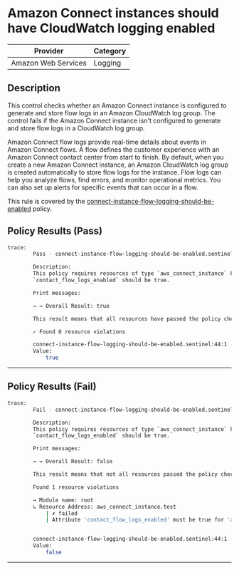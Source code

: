 # Amazon Connect instances should have CloudWatch logging enabled

| Provider            | Category  |
| ------------------- |  -------  |
| Amazon Web Services |  Logging  |

## Description

This control checks whether an Amazon Connect instance is configured to generate and store flow logs in an Amazon CloudWatch log group. The control fails if the Amazon Connect instance isn't configured to generate and store flow logs in a CloudWatch log group.

Amazon Connect flow logs provide real-time details about events in Amazon Connect flows. A flow defines the customer experience with an Amazon Connect contact center from start to finish. By default, when you create a new Amazon Connect instance, an Amazon CloudWatch log group is created automatically to store flow logs for the instance. Flow logs can help you analyze flows, find errors, and monitor operational metrics. You can also set up alerts for specific events that can occur in a flow.

This rule is covered by the [connect-instance-flow-logging-should-be-enabled](https://github.com/hashicorp/policy-library-FSBP-Policy-Set-for-AWS-Terraform/blob/main/policies/connect/connect-instance-flow-logging-should-be-enabled.sentinel) policy.

## Policy Results (Pass)

```bash
trace:
        Pass - connect-instance-flow-logging-should-be-enabled.sentinel

        Description:
        This policy requires resources of type `aws_connect_instance` have attribute
        `contact_flow_logs_enabled` should be true.

        Print messages:

        → → Overall Result: true

        This result means that all resources have passed the policy check for the policy connect-instance-flow-logging-should-be-enabled.

        ✓ Found 0 resource violations

        connect-instance-flow-logging-should-be-enabled.sentinel:44:1 - Rule "main"
        Value:
            true
```

---

## Policy Results (Fail)

```bash
trace:
        Fail - connect-instance-flow-logging-should-be-enabled.sentinel

        Description:
        This policy requires resources of type `aws_connect_instance` have attribute
        `contact_flow_logs_enabled` should be true.

        Print messages:

        → → Overall Result: false

        This result means that not all resources passed the policy check and the protected behavior is not allowed for the policy connect-instance-flow-logging-should-be-enabled.

        Found 1 resource violations

        → Module name: root
        ↳ Resource Address: aws_connect_instance.test
            | ✗ failed
            | Attribute 'contact_flow_logs_enabled' must be true for 'aws_connect_instance' resources. Refer to https://docs.aws.amazon.com/securityhub/latest/userguide/connect-controls.html#connect-2 for more details.


        connect-instance-flow-logging-should-be-enabled.sentinel:44:1 - Rule "main"
        Value:
            false
```

---
